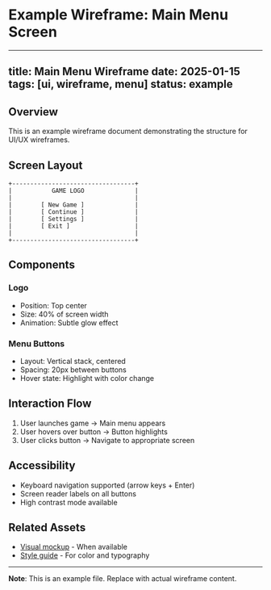 # Example Wireframe: Main Menu Screen

---
title: Main Menu Wireframe
date: 2025-01-15
tags: [ui, wireframe, menu]
status: example
---

## Overview

This is an example wireframe document demonstrating the structure for UI/UX wireframes.

## Screen Layout

```
+----------------------------------+
|           GAME LOGO              |
|                                  |
|        [ New Game ]              |
|        [ Continue ]              |
|        [ Settings ]              |
|        [ Exit ]                  |
|                                  |
+----------------------------------+
```

## Components

### Logo
- Position: Top center
- Size: 40% of screen width
- Animation: Subtle glow effect

### Menu Buttons
- Layout: Vertical stack, centered
- Spacing: 20px between buttons
- Hover state: Highlight with color change

## Interaction Flow

1. User launches game → Main menu appears
2. User hovers over button → Button highlights
3. User clicks button → Navigate to appropriate screen

## Accessibility

- Keyboard navigation supported (arrow keys + Enter)
- Screen reader labels on all buttons
- High contrast mode available

## Related Assets

- [Visual mockup](/assets/mockups/main-menu-v1.png) - When available
- [Style guide](../styleguide.md) - For color and typography

---

**Note**: This is an example file. Replace with actual wireframe content.
